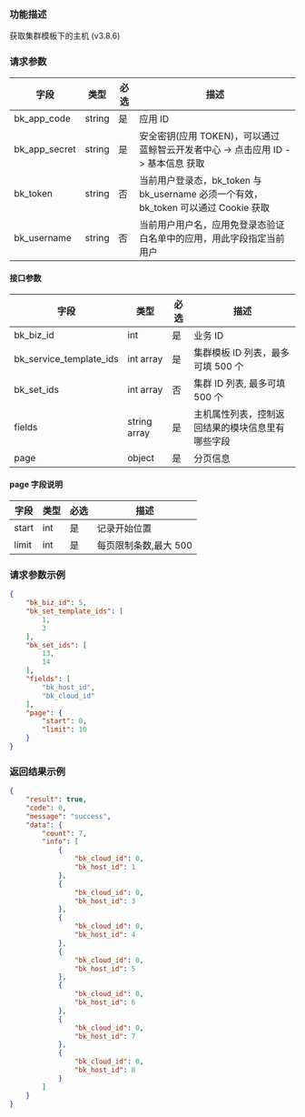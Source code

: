 ### 功能描述

获取集群模板下的主机 (v3.8.6)

### 请求参数

| 字段 | 类型 | 必选 |  描述 |
|-----------|------------|--------|------------|
| bk_app_code   | string | 是 | 应用 ID     |
| bk_app_secret | string | 是 | 安全密钥(应用 TOKEN)，可以通过 蓝鲸智云开发者中心 -&gt; 点击应用 ID -&gt; 基本信息 获取 |
| bk_token      | string | 否 | 当前用户登录态，bk_token 与 bk_username 必须一个有效，bk_token 可以通过 Cookie 获取 |
| bk_username   | string | 否 | 当前用户用户名，应用免登录态验证白名单中的应用，用此字段指定当前用户 |

#### 接口参数

| 字段      |  类型      | 必选   |  描述      |
|-----------|------------|--------|------------|
| bk_biz_id  | int  | 是     | 业务 ID |
| bk_service_template_ids  | int array  | 是     | 集群模板 ID 列表，最多可填 500 个 |
| bk_set_ids  | int array  | 否     | 集群 ID 列表, 最多可填 500 个 |
| fields  |  string array   | 是     | 主机属性列表，控制返回结果的模块信息里有哪些字段 |
| page       |  object    | 是     | 分页信息 |

#### page 字段说明

| 字段  | 类型   | 必选 | 描述                  |
| ----- | ------ | ---- | --------------------- |
| start | int    | 是   | 记录开始位置          |
| limit | int    | 是   | 每页限制条数,最大 500 |

### 请求参数示例

```json
{
    "bk_biz_id": 5,
    "bk_set_template_ids": [
        1,
        3
    ],
    "bk_set_ids": [
        13,
        14
    ],
    "fields": [
        "bk_host_id",
        "bk_cloud_id"
    ],
    "page": {
        "start": 0,
        "limit": 10
    }
}
```

### 返回结果示例

```json
{
    "result": true,
    "code": 0,
    "message": "success",
    "data": {
        "count": 7,
        "info": [
            {
                "bk_cloud_id": 0,
                "bk_host_id": 1
            },
            {
                "bk_cloud_id": 0,
                "bk_host_id": 3
            },
            {
                "bk_cloud_id": 0,
                "bk_host_id": 4
            },
            {
                "bk_cloud_id": 0,
                "bk_host_id": 5
            },
            {
                "bk_cloud_id": 0,
                "bk_host_id": 6
            },
            {
                "bk_cloud_id": 0,
                "bk_host_id": 7
            },
            {
                "bk_cloud_id": 0,
                "bk_host_id": 8
            }
        ]
    }
}
```
